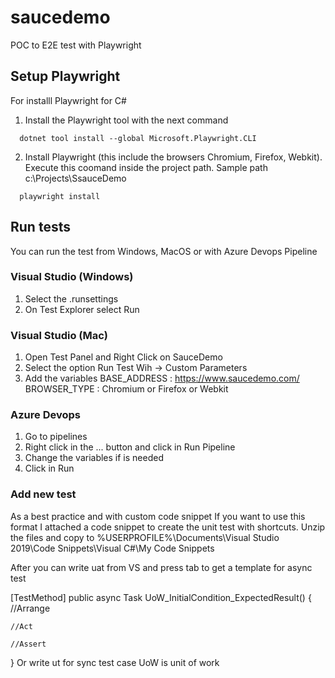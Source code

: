 # saucedemo

POC to E2E test with Playwright

## Setup Playwright

For installl Playwright for C#

1. Install the Playwright tool with the next command 
```console
  dotnet tool install --global Microsoft.Playwright.CLI 
```
 
 2. Install Playwright (this include the browsers Chromium, Firefox, Webkit). Execute this coomand inside the project path. Sample path c:\Projects\SsauceDemo
 ```console
   playwright install
```

## Run tests

You can run the test from Windows, MacOS or with Azure Devops Pipeline

### Visual Studio (Windows)

1. Select the .runsettings 
2. On Test Explorer select Run

### Visual Studio (Mac)

1. Open Test Panel and Right Click on SauceDemo
2. Select the option Run Test Wih -> Custom Parameters
3. Add the variables 
BASE_ADDRESS : https://www.saucedemo.com/
BROWSER_TYPE : Chromium or Firefox or Webkit

### Azure Devops

1. Go to pipelines
2. Right click in the ... button and click in Run Pipeline
3. Change the variables if is needed
4. Click in Run

### Add new test

As a best practice and with custom code snippet
If you want to use this format I attached a code snippet to create the unit test with shortcuts.
Unzip the files and copy to
%USERPROFILE%\Documents\Visual Studio 2019\Code Snippets\Visual C#\My Code Snippets

After you can write uat from VS and press tab to get a template for async test

[TestMethod]
public async Task UoW_InitialCondition_ExpectedResult()
{
    //Arrange
    
    //Act
    
    //Assert
    
 }
 Or write ut for sync test case
 UoW is unit of work